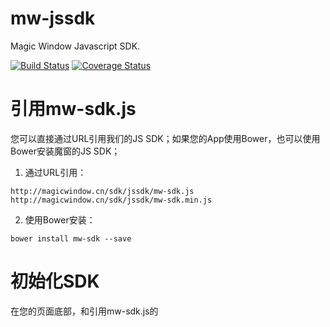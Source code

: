 # mw-jssdk

Magic Window Javascript SDK.

[![Build Status](https://travis-ci.org/git@github.com:luozhihua/mw-jssdk.git.svg?branch=master)](https://travis-ci.org/git@github.com:luozhihua/mw-jssdk.git)
[![Coverage Status](https://img.shields.io/coveralls/git@github.com:luozhihua/mw-jssdk.git.svg)](https://coveralls.io/r/git@github.com:luozhihua/mw-jssdk.git?branch=master)


# 引用mw-sdk.js
您可以直接通过URL引用我们的JS SDK；如果您的App使用Bower，也可以使用Bower安装魔窗的JS SDK；

1. 通过URL引用：
```
http://magicwindow.cn/sdk/jssdk/mw-sdk.js
http://magicwindow.cn/sdk/jssdk/mw-sdk.min.js
```

2. 使用Bower安装：
```
bower install mw-sdk --save
```

# 初始化SDK

在您的页面底部，和引用mw-sdk.js的<script/>标签之后，加入以下SDK的初始化代码：
```
mw.sdk.init({
  'server'  : 'http://stats.magicwindow.cn/',     // 读取数据的服务器（不用修改）
  'appkey'  : 'XEJ7F76J61LHEWRI3Q9A6UN9BM4CRT3X', // 从哪里获取appkey？答：魔窗后台 》应用设置 》应用管理 》（你关联的应用里面的appkey）
  'appVersion'  : '2.3',
  'Version' : '2.3'
});
```

# 设置活动入口

在您需要显示活动入口的位置加入下方的标签，此标签默认的宽度和高度以您在魔窗后台上传的活动展示图片尺寸一致，最大宽度为100%，高度会根据最大宽度的比例缩放，_当然，您可以使用CSS代码自定义显示样式_。
```
<mw-image data-key="xxxx"></mw-image>
```
其中data-key属性值请按此方法获取：

1. 进入魔窗后台；
2. 在魔窗左侧边栏中点击“应用配置” 》 “应用配置”；
3. 在应用配置的界面内正确关联您的应用；
4. 点击您关联的应用内的“编辑”链接，进入应用编辑页面；
5. 在关联好的应用的“魔窗位配置”的标签页内会显示所有的魔窗位（如果没有则新建魔窗位）;
6. 找到您需要的魔窗位的"魔窗位key"，填到此处即可；

